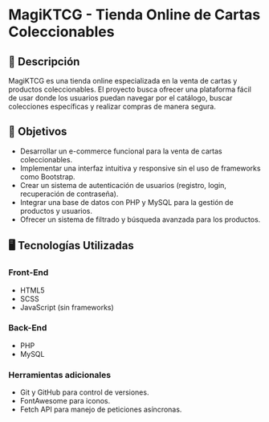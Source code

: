 # MagiKTCG - Tienda Online de Cartas Coleccionables

## 📌 Descripción
MagiKTCG es una tienda online especializada en la venta de cartas y productos coleccionables. El proyecto busca ofrecer una plataforma fácil de usar donde los usuarios puedan navegar por el catálogo, buscar colecciones específicas y realizar compras de manera segura.

## 🎯 Objetivos
- Desarrollar un e-commerce funcional para la venta de cartas coleccionables.
- Implementar una interfaz intuitiva y responsive sin el uso de frameworks como Bootstrap.
- Crear un sistema de autenticación de usuarios (registro, login, recuperación de contraseña).
- Integrar una base de datos con PHP y MySQL para la gestión de productos y usuarios.
- Ofrecer un sistema de filtrado y búsqueda avanzada para los productos.

## 🖥️ Tecnologías Utilizadas
### **Front-End**
- HTML5
- SCSS
- JavaScript (sin frameworks)

### **Back-End**
- PHP
- MySQL

### **Herramientas adicionales**
- Git y GitHub para control de versiones.
- FontAwesome para iconos.
- Fetch API para manejo de peticiones asíncronas.
